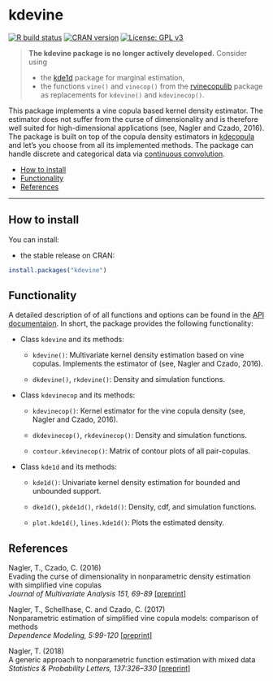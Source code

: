 
# kdevine

[![R build
status](https://github.com/tnagler/kdevine/workflows/R-CMD-check/badge.svg)](https://github.com/tnagler/kdevine)
[![CRAN
version](https://www.r-pkg.org/badges/version/kdevine)](https://cran.r-project.org/package=kdevine)
[![License: GPL
v3](https://img.shields.io/badge/License-GPL%20v3-blue.svg)](https://www.gnu.org/licenses/gpl-3.0)

> **The kdevine package is no longer actively developed.** Consider
> using  
> - the [kde1d](https://github.com/tnagler/kde1d) package for marginal
> estimation,  
> - the functions `vine()` and `vinecop()` from the
> [rvinecopulib](https://github.com/vinecopulib/rvinecopulib) package as
> replacements for `kdevine()` and `kdevinecop()`.

This package implements a vine copula based kernel density estimator.
The estimator does not suffer from the curse of dimensionality and is
therefore well suited for high-dimensional applications (see, Nagler and
Czado, 2016). The package is built on top of the copula density
estimators in [kdecopula](https://github.com/tnagler/kdecopula) and
let’s you choose from all its implemented methods. The package can
handle discrete and categorical data via [continuous
convolution](https://github.com/tnagler/cctools).

-   [How to install](#how-to-install)
-   [Functionality](#functionality)
-   [References](#references)

------------------------------------------------------------------------

## How to install

You can install:

-   the stable release on CRAN:

``` r
install.packages("kdevine")
```

## Functionality

A detailed description of of all functions and options can be found in
the [API
documentaion](https://tnagler.github.io/kdevine/reference/index.html).
In short, the package provides the following functionality:

-   Class `kdevine` and its methods:

    -   `kdevine()`: Multivariate kernel density estimation based on
        vine copulas. Implements the estimator of (see, Nagler and
        Czado, 2016).

    -   `dkdevine()`, `rkdevine()`: Density and simulation functions.

-   Class `kdevinecop` and its methods:

    -   `kdevinecop()`: Kernel estimator for the vine copula density
        (see, Nagler and Czado, 2016).

    -   `dkdevinecop()`, `rkdevinecop()`: Density and simulation
        functions.

    -   `contour.kdevinecop()`: Matrix of contour plots of all
        pair-copulas.

-   Class `kde1d` and its methods:

    -   `kde1d()`: Univariate kernel density estimation for bounded and
        unbounded support.

    -   `dke1d()`, `pkde1d()`, `rkde1d()`: Density, cdf, and simulation
        functions.

    -   `plot.kde1d()`, `lines.kde1d()`: Plots the estimated density.

## References

Nagler, T., Czado, C. (2016)  
Evading the curse of dimensionality in nonparametric density estimation
with simplified vine copulas  
*Journal of Multivariate Analysis 151, 69-89*
[\[preprint\]](https://arxiv.org/abs/1503.03305)

Nagler, T., Schellhase, C. and Czado, C. (2017)  
Nonparametric estimation of simplified vine copula models: comparison of
methods  
*Dependence Modeling, 5:99-120*
[\[preprint\]](https://arxiv.org/abs/1701.00845)

Nagler, T. (2018)  
A generic approach to nonparametric function estimation with mixed
data  
*Statistics & Probability Letters, 137:326–330*
[\[preprint\]](https://arxiv.org/abs/1704.07457)
